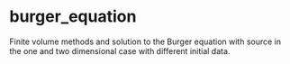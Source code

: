 # burger_equation
Finite volume methods and solution to the Burger equation with source in the one and two dimensional case with different initial data. 

